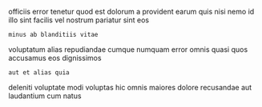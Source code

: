 <!--
title: Cross-group 4th generation internet solution
author: Meaghan
date: 2015-03-02-1737
link: 2015-03-02-1737-cross-group-4th-generation-internet-solution
tags: [controller,CSS,design,free]
-->

officiis error tenetur quod est dolorum a provident
earum quis nisi nemo
id illo sint facilis vel nostrum
 pariatur sint eos
 	minus ab blanditiis vitae
voluptatum alias repudiandae cumque numquam error omnis quasi
quos accusamus eos dignissimos
 	aut et alias quia
deleniti voluptate modi voluptas hic
 omnis maiores dolore recusandae aut laudantium cum  natus